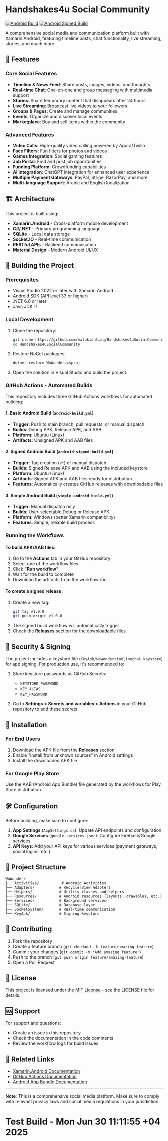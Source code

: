 # Handshakes4u Social Community

[![Android Build](https://github.com/malukishtiaq/Handshakes4uSocialCommunity/actions/workflows/android-build.yml/badge.svg)](https://github.com/malukishtiaq/Handshakes4uSocialCommunity/actions/workflows/android-build.yml)
[![Android Signed Build](https://github.com/malukishtiaq/Handshakes4uSocialCommunity/actions/workflows/android-signed-build.yml/badge.svg)](https://github.com/malukishtiaq/Handshakes4uSocialCommunity/actions/workflows/android-signed-build.yml)

A comprehensive social media and communication platform built with Xamarin.Android, featuring timeline posts, chat functionality, live streaming, stories, and much more.

## 🚀 Features

### Core Social Features
- **Timeline & News Feed**: Share posts, images, videos, and thoughts
- **Real-time Chat**: One-on-one and group messaging with multimedia support
- **Stories**: Share temporary content that disappears after 24 hours
- **Live Streaming**: Broadcast live videos to your followers
- **Groups & Pages**: Create and manage communities
- **Events**: Organize and discover local events
- **Marketplace**: Buy and sell items within the community

### Advanced Features
- **Video Calls**: High-quality video calling powered by Agora/Twilio
- **Face Filters**: Fun filters for photos and videos
- **Games Integration**: Social gaming features
- **Job Portal**: Find and post job opportunities
- **Funding Platform**: Crowdfunding capabilities
- **AI Integration**: ChatGPT integration for enhanced user experience
- **Multiple Payment Gateways**: PayPal, Stripe, RazorPay, and more
- **Multi-language Support**: Arabic and English localization

## 🏗️ Architecture

This project is built using:
- **Xamarin.Android** - Cross-platform mobile development
- **C#/.NET** - Primary programming language
- **SQLite** - Local data storage
- **Socket.IO** - Real-time communication
- **RESTful APIs** - Backend communication
- **Material Design** - Modern Android UI/UX

## 🔧 Building the Project

### Prerequisites
- Visual Studio 2022 or later with Xamarin.Android
- Android SDK (API level 33 or higher)
- .NET 6.0 or later
- Java JDK 11

### Local Development
1. Clone the repository:
   ```bash
   git clone https://github.com/malukishtiaq/Handshakes4uSocialCommunity.git
   cd Handshakes4uSocialCommunity
   ```

2. Restore NuGet packages:
   ```bash
   dotnet restore WoWonder.csproj
   ```

3. Open the solution in Visual Studio and build the project.

### GitHub Actions - Automated Builds

This repository includes three GitHub Actions workflows for automated building:

#### 1. Basic Android Build (`android-build.yml`)
- **Trigger**: Push to main branch, pull requests, or manual dispatch
- **Builds**: Debug APK, Release APK, and AAB
- **Platform**: Ubuntu (Linux)
- **Artifacts**: Unsigned APK and AAB files

#### 2. Signed Android Build (`android-signed-build.yml`)
- **Trigger**: Tag creation (`v*`) or manual dispatch
- **Builds**: Signed Release APK and AAB using the included keystore
- **Platform**: Ubuntu (Linux)
- **Artifacts**: Signed APK and AAB files ready for distribution
- **Features**: Automatically creates GitHub releases with downloadable files

#### 3. Simple Android Build (`simple-android-build.yml`)
- **Trigger**: Manual dispatch only
- **Builds**: User-selectable Debug or Release APK
- **Platform**: Windows (better Xamarin compatibility)
- **Features**: Simple, reliable build process

### Running the Workflows

#### To build APK/AAB files:
1. Go to the **Actions** tab in your GitHub repository
2. Select one of the workflow files
3. Click **"Run workflow"**
4. Wait for the build to complete
5. Download the artifacts from the workflow run

#### To create a signed release:
1. Create a new tag:
   ```bash
   git tag v1.0.0
   git push origin v1.0.0
   ```
2. The signed build workflow will automatically trigger
3. Check the **Releases** section for the downloadable files

## 🔐 Security & Signing

The project includes a keystore file (`KeyApk/wowondertimelinechat.keystore`) for app signing. For production use, it's recommended to:

1. Store keystore passwords as GitHub Secrets:
   - `KEYSTORE_PASSWORD`
   - `KEY_ALIAS`
   - `KEY_PASSWORD`

2. Go to **Settings > Secrets and variables > Actions** in your GitHub repository to add these secrets.

## 📱 Installation

### For End Users
1. Download the APK file from the **Releases** section
2. Enable "Install from unknown sources" in Android settings
3. Install the downloaded APK file

### For Google Play Store
Use the AAB (Android App Bundle) file generated by the workflows for Play Store distribution.

## 🛠️ Configuration

Before building, make sure to configure:

1. **App Settings** (`AppSettings.cs`): Update API endpoints and configuration
2. **Google Services** (`google-services.json`): Configure Firebase/Google services
3. **API Keys**: Add your API keys for various services (payment gateways, social logins, etc.)

## 📁 Project Structure

```
WoWonder/
├── Activities/          # Android Activities
├── Adapters/           # RecyclerView Adapters
├── Helpers/            # Utility classes and helpers
├── Resources/          # Android resources (layouts, drawables, etc.)
├── Services/           # Background services
├── SQLite/             # Database layer
├── SocketSystem/       # Real-time communication
└── KeyApk/             # Signing keystore
```

## 🤝 Contributing

1. Fork the repository
2. Create a feature branch (`git checkout -b feature/amazing-feature`)
3. Commit your changes (`git commit -m 'Add amazing feature'`)
4. Push to the branch (`git push origin feature/amazing-feature`)
5. Open a Pull Request

## 📄 License

This project is licensed under the [MIT License](LICENSE) - see the LICENSE file for details.

## 🆘 Support

For support and questions:
- Create an issue in this repository
- Check the documentation in the code comments
- Review the workflow logs for build issues

## 🔗 Related Links

- [Xamarin.Android Documentation](https://docs.microsoft.com/en-us/xamarin/android/)
- [GitHub Actions Documentation](https://docs.github.com/en/actions)
- [Android App Bundle Documentation](https://developer.android.com/guide/app-bundle)

---

**Note**: This is a comprehensive social media platform. Make sure to comply with relevant privacy laws and social media regulations in your jurisdiction.
# Test Build - Mon Jun 30 11:11:55 +04 2025
